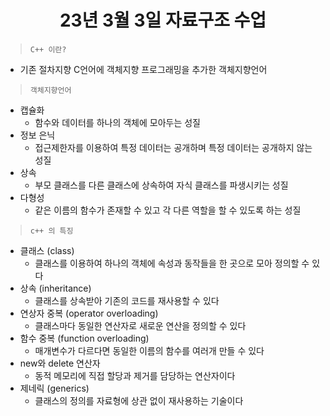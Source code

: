 # <center> **23년 3월 3일 자료구조 수업** </center>

> `C++ 이란?`
 - 기존 절차지향 C언어에 객체지향 프로그래밍을 추가한 객체지향언어

> `객체지향언어`
 - 캡슐화
   - 함수와 데이터를 하나의 객체에 모아두는 성질
 - 정보 은닉
   - 접근제한자를 이용하여 특정 데이터는 공개하며 특정 데이터는 공개하지 않는 성질
 - 상속
   - 부모 클래스를 다른 클래스에 상속하여 자식 클래스를 파생시키는 성질
 - 다형성
   - 같은 이름의 함수가 존재할 수 있고 각 다른 역할을 할 수 있도록 하는 성질

> `c++ 의 특징`
 - 클래스 (class)
   - 클래스를 이용하여 하나의 객체에 속성과 동작들을 한 곳으로 모아 정의할 수 있다
 - 상속 (inheritance)
   - 클래스를 상속받아 기존의 코드를 재사용할 수 있다
 - 연상자 중복 (operator overloading)
   - 클래스마다 동일한 연산자로 새로운 연산을 정의할 수 있다
 - 함수 중복 (function overloading)
   - 매개변수가 다르다면 동일한 이름의 함수를 여러개 만들 수 있다
 - new와 delete 연산자
   - 동적 메모리에 직접 할당과 제거를 담당하는 연산자이다
 - 제네릭 (generics)
   - 클래스의 정의를 자료형에 상관 없이 재사용하는 기술이다